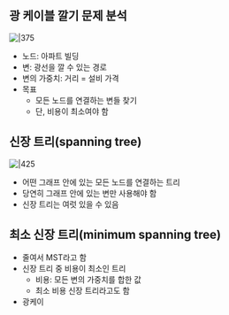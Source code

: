 ## 광 케이블 깔기 문제 분석
![|375](https://i.imgur.com/KhuSRfz.png)

- 노드: 아파트 빌딩
- 변: 광선을 깔 수 있는 경로
- 변의 가중치: 거리 = 설비 가격
- 목표
	- 모든 노드를 연결하는 변들 찾기
	- 단, 비용이 최소여야 함

## 신장 트리(spanning tree)
![|425](https://i.imgur.com/PdpRmph.png)

- 어떤 그래프 안에 있는 모든 노드를 연결하는 트리
- 당연히 그래프 안에 있는 변만 사용해야 함
- 신장 트리는 여럿 있을 수 있음

## 최소 신장 트리(minimum spanning tree)
- 줄여서 MST라고 함
- 신장 트리 중 비용이 최소인 트리
	- 비용: 모든 변의 가중치를 합한 값
	- 최소 비용 신장 트리라고도 함
- 광케이
